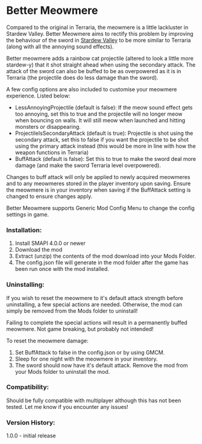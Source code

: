 # Better Meowmere #

Compared to the original in Terraria, the meowmere is a little lackluster in Stardew Valley. Better Meowmere aims to rectify this problem by improving the behaviour of the sword in [Stardew Valley](https://www.stardewvalley.net/) to be more similar to Terraria (along with all the annoying sound effects).

Better meowmere adds a rainbow cat projectile (altered to look a little more stardew-y) that it shot straight ahead when using the secondary attack. The attack of the sword can also be buffed to be as overpowered as it is in Terraria (the projectile does do less damage than the sword).

A few config options are also included to customise your meowmere experience. Listed below:

- LessAnnoyingProjectile (default is false): If the meow sound effect gets too annoying, set this to true and the projectile will no longer meow when bouncing on walls. It will still meow when launched and hitting monsters or disappearing.
- ProjectileIsSecondaryAttack (default is true): Projectile is shot using the secondary attack, set this to false if you want the projectile to be shot using the primary attack instead (this would be more in line with how the weapon functions in Terraria)
- BuffAttack (default is false): Set this to true to make the sword deal more damage (and make the sword Terraria level overpowered). 

Changes to buff attack will only be applied to newly acquired meowmeres and to any meowmeres stored in the player inventory upon saving. Ensure the meowmere is in your inventory when saving if the BuffAttack setting is changed to ensure changes apply.

Better Meowmere supports Generic Mod Config Menu to change the config settings in game.

### Installation: ###

1. Install SMAPI 4.0.0 or newer
2. Download the mod
3. Extract (unzip) the contents of the mod download into your Mods Folder.
4. The config.json file will generate in the mod folder after the game has been run once with the mod installed.

### Uninstalling: ###

If you wish to reset the meowmere to it's default attack strength before uninstalling, a few special actions are needed. Otherwise, the mod can simply be removed from the Mods folder to uninstall!

Failing to complete the special actions will result in a permanently buffed meowmere. Not game breaking, but probably not intended!

To reset the meowmere damage:

1. Set BuffAttack to false in the config.json or by using GMCM.
2. Sleep for one night with the meowmere in your inventory.
3. The sword should now have it's default attack. Remove the mod from your Mods folder to uninstall the mod.

### Compatibility: ###

Should be fully compatible with multiplayer although this has not been tested. Let me know if you encounter any issues!

### Version History: ###
1.0.0 - initial release
